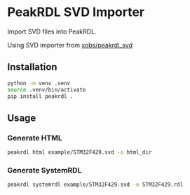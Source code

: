 # PeakRDL SVD Importer

Import SVD files into PeakRDL.

Using SVD importer from [xobs/peakrdl_svd](https://github.com/xobs/peakrdl_svd)

## Installation

```sh
python -m venv .venv
source .venv/bin/activate
pip install peakrdl .
```

## Usage

### Generate HTML
```sh
peakrdl html example/STM32F429.svd -o html_dir
```

### Generate SystemRDL
```sh
peakrdl systemrdl example/STM32F429.svd -o STM32F429.rdl
```